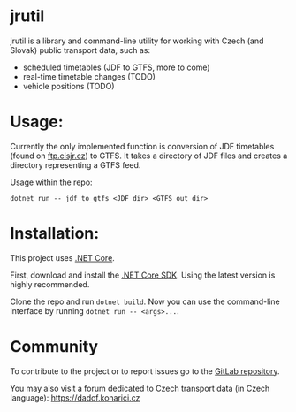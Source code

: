 # jrutil

jrutil is a library and command-line utility for working with Czech (and
Slovak) public transport data, such as:

- scheduled timetables (JDF to GTFS, more to come)
- real-time timetable changes (TODO)
- vehicle positions (TODO)

# Usage:

Currently the only implemented function is conversion of JDF timetables (found
on [ftp.cisjr.cz](ftp://ftp.cisjr.cz/)) to GTFS. It takes a directory of JDF
files and creates a directory representing a GTFS feed.

Usage within the repo:

	dotnet run -- jdf_to_gtfs <JDF dir> <GTFS out dir>

# Installation:

This project uses [.NET Core](https://www.microsoft.com/net).

First, download and install the
[.NET Core SDK](https://www.microsoft.com/net/download).
Using the latest version is highly recommended.

Clone the repo and run `dotnet build`. Now you can use the command-line
interface by running `dotnet run -- <args>...`.

# Community

To contribute to the project or to report issues go to the
[GitLab repository](https://gitlab.com/dvdkon/jrutil).

You may also visit a forum dedicated to Czech transport data (in Czech
language): https://dadof.konarici.cz
